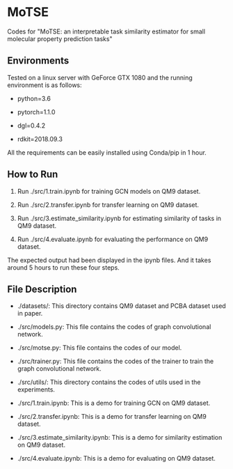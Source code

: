 # MoTSE
Codes for "MoTSE: an interpretable task similarity estimator for small molecular property prediction tasks"

## Environments
Tested on a linux server with GeForce GTX 1080 and the running environment is as follows:
* python=3.6

* pytorch=1.1.0

* dgl=0.4.2

* rdkit=2018.09.3

All the requirements can be easily installed using Conda/pip in 1 hour.

## How to Run
1. Run ./src/1.train.ipynb for training GCN models on QM9 dataset.

2. Run ./src/2.transfer.ipynb for transfer learning on QM9 dataset.

3. Run ./src/3.estimate_similarity.ipynb for estimating similarity of tasks in QM9 dataset.

4. Run ./src/4.evaluate.ipynb for evaluating the performance on QM9 dataset.

The expected output had been displayed in the ipynb files. And it takes around 5 hours to run these four steps.

## File Description
* ./datasets/: This directory contains QM9 dataset and PCBA dataset used in paper.

* ./src/models.py: This file contains the codes of graph convolutional network.

* ./src/motse.py: This file contains the codes of our model.

* ./src/trainer.py: This file contains the codes of the trainer to train the graph convolutional network.

* ./src/utils/: This directory contains the codes of utils used in the experiments.

* ./src/1.train.ipynb: This is a demo for training GCN on QM9 dataset.

* ./src/2.transfer.ipynb: This is a demo for transfer learning on QM9 dataset.

* ./src/3.estimate_similarity.ipynb: This is a demo for similarity estimation on QM9 dataset.

* ./src/4.evaluate.ipynb: This is a demo for evaluating on QM9 dataset.
